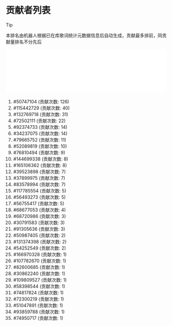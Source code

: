 # 贡献者列表

> [!TIP]
> 本排名由机器人根据已在库歌词统计元数据信息后自动生成，贡献最多排前，同贡献量排名不分先后

![贡献者头像画廊](./CONTRIBUTORS.svg)

1. #50747104 (贡献次数: 126)
2. #115442729 (贡献次数: 40)
3. #132769718 (贡献次数: 31)
4. #72502111 (贡献次数: 22)
5. #92374733 (贡献次数: 14)
6. #34237075 (贡献次数: 14)
7. #79665752 (贡献次数: 11)
8. #52089819 (贡献次数: 10)
9. #76810494 (贡献次数: 9)
10. #144699338 (贡献次数: 8)
11. #165106362 (贡献次数: 8)
12. #39523898 (贡献次数: 7)
13. #37899975 (贡献次数: 7)
14. #83578994 (贡献次数: 7)
15. #117785554 (贡献次数: 5)
16. #56493273 (贡献次数: 5)
17. #56755417 (贡献次数: 5)
18. #68677053 (贡献次数: 4)
19. #68720986 (贡献次数: 3)
20. #30791583 (贡献次数: 3)
21. #91305636 (贡献次数: 3)
22. #50987405 (贡献次数: 2)
23. #131374398 (贡献次数: 2)
24. #54252549 (贡献次数: 2)
25. #166970328 (贡献次数: 1)
26. #107782670 (贡献次数: 1)
27. #82600685 (贡献次数: 1)
28. #30862240 (贡献次数: 1)
29. #109809527 (贡献次数: 1)
30. #58398544 (贡献次数: 1)
31. #74817824 (贡献次数: 1)
32. #72300219 (贡献次数: 1)
33. #51047891 (贡献次数: 1)
34. #93859788 (贡献次数: 1)
35. #74950717 (贡献次数: 1)
